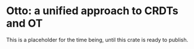 # Otto: a unified approach to CRDTs and OT

This is a placeholder for the time being, until this crate is ready to publish.
